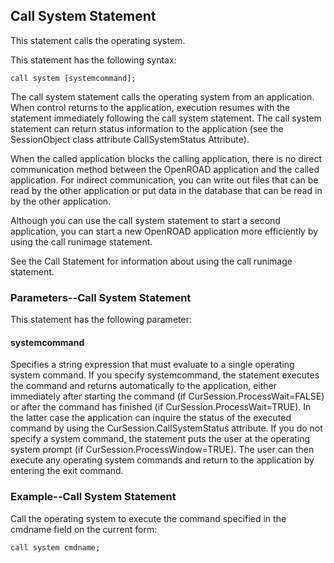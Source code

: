 ## Call System Statement

This statement calls the operating system.

This statement has the following syntax:

```
call system [systemcommand];
```
The call system statement calls the operating system from an application. When control returns to the application, execution resumes with the statement immediately following the call system statement. The call system statement can return status information to the application (see the SessionObject class attribute CallSystemStatus Attribute).

When the called application blocks the calling application, there is no direct communication method between the OpenROAD application and the called application. For indirect communication, you can write out files that can be read by the other application or put data in the database that can be read in by the other application.

Although you can use the call system statement to start a second application, you can start a new OpenROAD application more efficiently by using the call runimage statement.

See the Call Statement for information about using the call runimage statement.

### Parameters--Call System Statement

This statement has the following parameter:

#### systemcommand

Specifies a string expression that must evaluate to a single operating system command. If you specify systemcommand, the statement executes the command and returns automatically to the application, either immediately after starting the command (if CurSession.ProcessWait=FALSE) or after the command has finished (if CurSession.ProcessWait=TRUE). In the latter case the application can inquire the status of the executed command by using the CurSession.CallSystemStatus attribute. If you do not specify a system command, the statement puts the user at the operating system prompt (if CurSession.ProcessWindow=TRUE). The user can then execute any operating system commands and return to the application by entering the exit command.

### Example--Call System Statement

Call the operating system to execute the command specified in the cmdname field on the current form:

```
call system cmdname;

```
